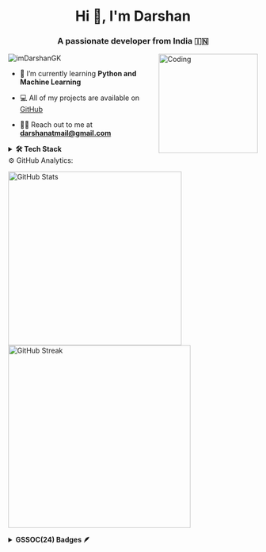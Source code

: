 <h1 align="center">Hi 👋, I'm Darshan</h1>
<h3 align="center">A passionate developer from India 🇮🇳</h3>

<img align="right" alt="Coding" width="200" src="https://media.tenor.com/rePDfDWO3XoAAAAd/hacking.gif">

<p align="left"> 
  <img src="https://komarev.com/ghpvc/?username=imDarshanGK&label=Profile%20views&color=003366&style=flat" alt="imDarshanGK" />
</p>

- 🌱 I’m currently learning **Python and Machine Learning**

- 💻 All of my projects are available on [GitHub](https://github.com/imDarshanGK)

- 👯️‍♂️ Reach out to me at **darshanatmail@gmail.com**
  
<details>
  <summary><b>🛠 Tech Stack</b></summary><br>
  Languages: 
  <img src="https://img.shields.io/badge/-python-437CAC?logo=python&logoColor=white&style=flat">&nbsp;
  
  Frameworks and Libraries: 
  <img src="https://img.shields.io/badge/-Numpy-0E7ACE?logo=numpy&logoColor=white&style=flat">&nbsp;
  <img src="https://img.shields.io/badge/-Pandas-150455?logo=pandas&logoColor=white&style=flat">&nbsp;
  <img src="https://img.shields.io/badge/-Sklearn-F09437?logo=scikit-learn&logoColor=white&style=flat">&nbsp;&nbsp;<br>
  Tools and Platforms: 
  <img src="https://img.shields.io/badge/-Git-orange?logo=Git&logoColor=white&style=flat">&nbsp; 
  <img src="https://img.shields.io/badge/-Visual%20Studio%20Code-25AEF4?logo=visualstudio&logoColor=white&style=flat">&nbsp;<br>
  Operating Systems: 
  <img src="https://img.shields.io/badge/-Windows-0F7BCF?logo=Windows&logoColor=white&style=flat">&nbsp;
</details

## ⚙️ GitHub Analytics:

<p align="left">
  <img src="https://github-readme-stats.vercel.app/api?username=imDarshanGK&show_icons=true&theme=dark&text_color=E0E0E0&bg_color=000000&border_color=003366" alt="GitHub Stats" width="350" style="margin-right: 40px;"/>
  <img src="https://github-readme-streak-stats.herokuapp.com/?user=imDarshanGK&theme=dark&background=000000&border=003366" alt="GitHub Streak" width="368"/>
</p>



<details>	
 <summary><b>GSSOC(24) Badges 🪶</b></summary><br>
<div style='display:flex; align-items:center; gap: 10px;' align='center'><a href="https://gssoc.girlscript.tech/leaderboard">
<img src="https://raw.githubusercontent.com/GSSoC24/Postman-Challenge/main/docs/assets/Postman%20White.png" width="100px" height="100px" />
  <img src="https://raw.githubusercontent.com/GSSoC24/Postman-Challenge/main/docs/assets/1.png" width="100px" height="100px" />
  <img src="https://raw.githubusercontent.com/GSSoC24/Postman-Challenge/main/docs/assets/2.png" width="100px" height="100px" />
  <img src="https://raw.githubusercontent.com/GSSoC24/Postman-Challenge/main/docs/assets/3.png" width="100px" height="100px" />
  <img src="https://raw.githubusercontent.com/GSSoC24/Postman-Challenge/main/docs/assets/4.png" width="100px" height="100px" />
  <img src="https://raw.githubusercontent.com/GSSoC24/Postman-Challenge/main/docs/assets/5.png" width="100px" height="100px" />
</div>
</details>

</details>